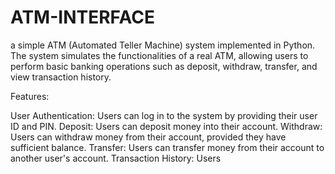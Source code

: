# ATM-INTERFACE
a simple ATM (Automated Teller Machine) system implemented in Python. The system simulates the functionalities of a real ATM, allowing users to perform basic banking operations such as deposit, withdraw, transfer, and view transaction history.

Features:

User Authentication: Users can log in to the system by providing their user ID and PIN.
Deposit: Users can deposit money into their account.
Withdraw: Users can withdraw money from their account, provided they have sufficient balance.
Transfer: Users can transfer money from their account to another user's account.
Transaction History: Users

